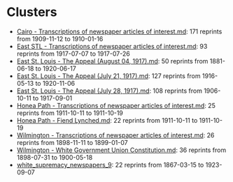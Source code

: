 # Clusters

* [Cairo - Transcriptions of newspaper articles of interest.md](clusters/Cairo%20-%20Transcriptions%20of%20newspaper%20articles%20of%20interest.md.md): 171 reprints from 1909-11-12 to 1910-01-16
* [East STL - Transcriptions of newspaper articles of interest.md](clusters/East%20STL%20-%20Transcriptions%20of%20newspaper%20articles%20of%20interest.md.md): 93 reprints from 1917-07-07 to 1917-07-26
* [East St. Louis - The Appeal (August 04, 1917).md](clusters/East%20St.%20Louis%20-%20The%20Appeal%20(August%2004,%201917).md.md): 50 reprints from 1881-06-18 to 1920-06-17
* [East St. Louis - The Appeal (July 21, 1917).md](clusters/East%20St.%20Louis%20-%20The%20Appeal%20(July%2021,%201917).md.md): 127 reprints from 1916-05-13 to 1920-11-06
* [East St. Louis - The Appeal (July 28, 1917).md](clusters/East%20St.%20Louis%20-%20The%20Appeal%20(July%2028,%201917).md.md): 108 reprints from 1906-10-11 to 1917-09-01
* [Honea Path -  Transcriptions of newspaper articles of interest.md](clusters/Honea%20Path%20-%20%20Transcriptions%20of%20newspaper%20articles%20of%20interest.md.md): 25 reprints from 1911-10-11 to 1911-10-19
* [Honea Path - Fiend Lynched.md](clusters/Honea%20Path%20-%20Fiend%20Lynched.md.md): 22 reprints from 1911-10-11 to 1911-10-19
* [Wilmington - Transcriptions of newspaper articles of interest.md](clusters/Wilmington%20-%20Transcriptions%20of%20newspaper%20articles%20of%20interest.md.md): 26 reprints from 1898-11-11 to 1899-01-07
* [Wilmington - White Government Union Constitution.md](clusters/Wilmington%20-%20White%20Government%20Union%20Constitution.md.md): 36 reprints from 1898-07-31 to 1900-05-18
* [white_supremacy_newspapers_9](clusters/white_supremacy_newspapers_9.md): 22 reprints from 1867-03-15 to 1923-09-07
